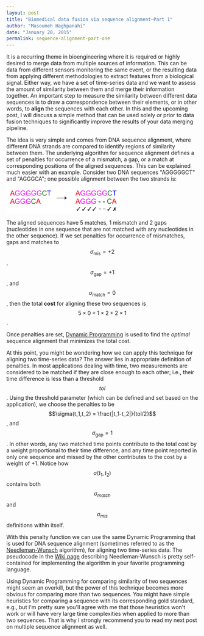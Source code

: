 ```yaml
---
layout: post
title: "Biomedical data fusion via sequence alignment—Part 1"
author: "Masoumeh Haghpanahi"
date: "January 20, 2015"
permalink: sequence-alignment-part-one
---
```


It is a recurring theme in bioengineering where it is required or highly desired to merge data from multiple sources of information. This can be data from different sensors monitoring the same event, or the resulting data from applying different methodologies to extract features from a biological signal. Either way, we have a set of time-series data and we want to assess the amount of similarity between them and merge their information together. An important step to measure the similarity between different data sequences is to draw a correspondence between their elements, or in other words, to **align** the sequences with each other. In this and the upcoming post, I will discuss a simple method that can be used solely *or* prior to data fusion techniques to significantly improve the results of your data merging pipeline.  

The idea is very simple and comes from DNA sequence alignment, where different DNA strands are compared to identify regions of similarity between them. The underlying algorithm for sequence alignment defines a set of penalties for occurrence of a mismatch, a gap, or a match at corresponding positions of the aligned sequences. This can be explained much easier with an example. Consider two DNA sequences "AGGGGGCT" and "AGGGCA"; one possible alignment between the two strands is:

<img src="/images/2015-01-20-seq-alignment-1/seq_exp.png" alt="Alignment example" style="width:300px">

The aligned sequences have 5 matches, 1 mismatch and 2 gaps (nucleotides in one sequence that are not matched with any nucleotides in the other sequence). If we set penalties for occurrence of mismatches, gaps and matches to $$\sigma_{\textrm{mis}} = +2$$, $$\sigma_{\textrm{gap}} = +1$$, and $$\sigma_{\textrm{match}} = 0$$, then the total **cost** for aligning these two sequences is $$5\times 0 + 1 \times 2 + 2\times 1$$.

Once penalties are set, [Dynamic Programming](http://en.wikipedia.org/wiki/Dynamic_programming) is used to find the *optimal* sequence alignment that minimizes the total cost.

At this point, you might be wondering how we can apply this technique for aligning two time-series data? The answer lies in appropriate definition of penalties. In most applications dealing with time, two measurements are considered to be matched if they are close enough to each other; i.e., their time difference is less than a threshold $$tol$$. Using the threshold parameter (which can be defined and set based on the application), we choose the penalties to be <span>$$\sigma(t_1,t_2) = \frac{|t_1-t_2|}{tol/2}$$</span>, and $$\sigma_{\textrm{gap}} =  1$$. In other words, any two matched time points contribute to the total cost by a weight proportional to their time difference, and any time point reported in only one sequence and missed by the other contributes to the cost by a weight of +1. Notice how $$\sigma(t_1,t_2)$$ contains both $$\sigma_{match}$$ and $$\sigma_{mis}$$ definitions within itself.

With this penalty function we can use the same Dynamic Programming that is used for DNA sequence alignment (sometimes referred to as the [Needleman-Wunsch](http://en.wikipedia.org/wiki/Needleman–Wunsch_algorithm) algorithm), for aligning two time-series data. The pseudocode in the [Wiki page](http://en.wikipedia.org/wiki/Needleman–Wunsch_algorithm) describing Needleman-Wunsch is pretty self-contained for implementing the algorithm in your favorite programming language.

Using Dynamic Programming for comparing similarity of two sequences might seem an overkill, but the power of this technique becomes more obvious for comparing more than two sequences. You might have simple heuristics for comparing a sequence with its corresponding gold standard, e.g., but I'm pretty sure you'll agree with me that those heuristics won't work or will have very large time complexities when applied to more than two sequences. That is why I strongly recommend you to read my next post on multiple sequence alignment as well. 
